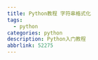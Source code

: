 ```yaml
---
title: Python教程 字符串格式化
tags:
  - python
categories: python
description: Python入门教程
abbrlink: 52275
---
```


# 